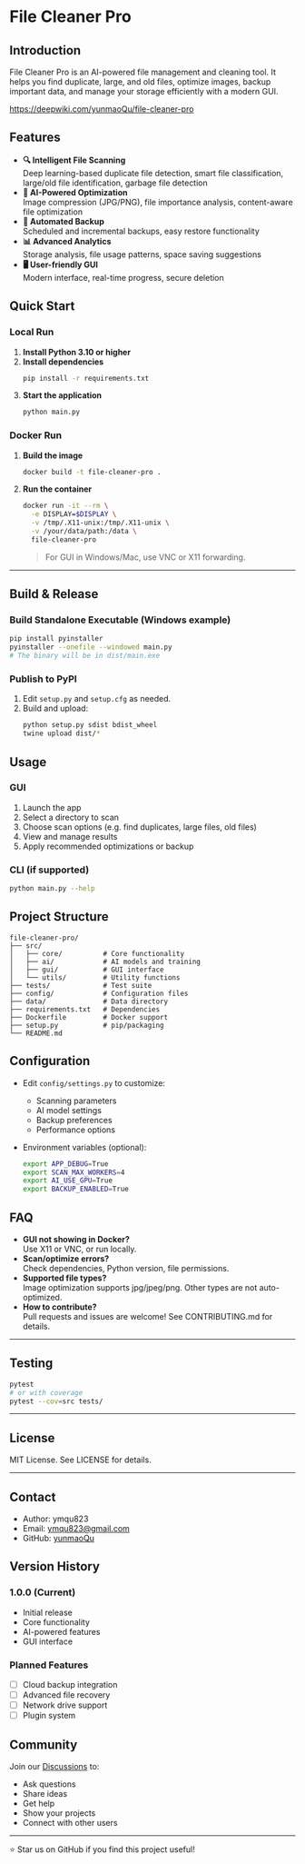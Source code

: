 # File Cleaner Pro

## Introduction
File Cleaner Pro is an AI-powered file management and cleaning tool. It helps you find duplicate, large, and old files, optimize images, backup important data, and manage your storage efficiently with a modern GUI.

https://deepwiki.com/yunmaoQu/file-cleaner-pro
## Features

- **🔍 Intelligent File Scanning**  
  Deep learning-based duplicate file detection, smart file classification, large/old file identification, garbage file detection
- **🤖 AI-Powered Optimization**  
  Image compression (JPG/PNG), file importance analysis, content-aware file optimization
- **🔄 Automated Backup**  
  Scheduled and incremental backups, easy restore functionality
- **📊 Advanced Analytics**  
  Storage analysis, file usage patterns, space saving suggestions
- **🖥️ User-friendly GUI**  
  Modern interface, real-time progress, secure deletion


## Quick Start

### Local Run
1. **Install Python 3.10 or higher**
2. **Install dependencies**
   ```bash
   pip install -r requirements.txt
   ```
3. **Start the application**
   ```bash
   python main.py
   ```

### Docker Run
1. **Build the image**
   ```bash
   docker build -t file-cleaner-pro .
   ```
2. **Run the container**
   ```bash
   docker run -it --rm \
     -e DISPLAY=$DISPLAY \
     -v /tmp/.X11-unix:/tmp/.X11-unix \
     -v /your/data/path:/data \
     file-cleaner-pro
   ```
   > For GUI in Windows/Mac, use VNC or X11 forwarding.

---

## Build & Release

### Build Standalone Executable (Windows example)
```bash
pip install pyinstaller
pyinstaller --onefile --windowed main.py
# The binary will be in dist/main.exe
```

### Publish to PyPI
1. Edit `setup.py` and `setup.cfg` as needed.
2. Build and upload:
   ```bash
   python setup.py sdist bdist_wheel
   twine upload dist/*
   ```

## Usage

### GUI
1. Launch the app
2. Select a directory to scan
3. Choose scan options (e.g. find duplicates, large files, old files)
4. View and manage results
5. Apply recommended optimizations or backup

### CLI (if supported)
```bash
python main.py --help
```


## Project Structure

```text
file-cleaner-pro/
├── src/
│   ├── core/          # Core functionality
│   ├── ai/            # AI models and training
│   ├── gui/           # GUI interface
│   └── utils/         # Utility functions
├── tests/             # Test suite
├── config/            # Configuration files
├── data/              # Data directory
├── requirements.txt   # Dependencies
├── Dockerfile         # Docker support
├── setup.py           # pip/packaging
└── README.md
```


## Configuration

- Edit `config/settings.py` to customize:
  - Scanning parameters
  - AI model settings
  - Backup preferences
  - Performance options

- Environment variables (optional):
  ```bash
  export APP_DEBUG=True
  export SCAN_MAX_WORKERS=4
  export AI_USE_GPU=True
  export BACKUP_ENABLED=True
  ```


## FAQ

- **GUI not showing in Docker?**  
  Use X11 or VNC, or run locally.
- **Scan/optimize errors?**  
  Check dependencies, Python version, file permissions.
- **Supported file types?**  
  Image optimization supports jpg/jpeg/png. Other types are not auto-optimized.
- **How to contribute?**  
  Pull requests and issues are welcome! See CONTRIBUTING.md for details.

---

## Testing

```bash
pytest
# or with coverage
pytest --cov=src tests/
```

---

## License

MIT License. See LICENSE for details.

---

## Contact

- Author: ymqu823
- Email: ymqu823@gmail.com
- GitHub: [yunmaoQu](https://github.com/yunmaoQu823)

## Version History

### 1.0.0 (Current)
- Initial release
- Core functionality
- AI-powered features
- GUI interface

### Planned Features
- [ ] Cloud backup integration
- [ ] Advanced file recovery
- [ ] Network drive support
- [ ] Plugin system

## Community

Join our [Discussions](https://github.com/username/file-cleaner-pro/discussions) to:
- Ask questions
- Share ideas
- Get help
- Show your projects
- Connect with other users

---

⭐ Star us on GitHub if you find this project useful!

